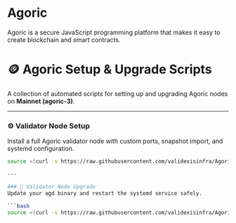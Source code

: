 # Agoric
Agoric is a secure JavaScript programming platform that makes it easy to create blockchain and smart contracts.

# 🪙 Agoric Setup & Upgrade Scripts

A collection of automated scripts for setting up and upgrading Agoric nodes on **Mainnet (agoric-3)**.

---

### ⚙️ Validator  Node Setup  
Install a full Agoric validator node with custom ports, snapshot import, and systemd configuration.

```bash
source <(curl -s https://raw.githubusercontent.com/validexisinfra/Agoric/main/installmain.sh)

---

### 🔄 Validator Node Upgrade 
Update your agd binary and restart the systemd service safely.

```bash
source <(curl -s https://raw.githubusercontent.com/validexisinfra/Agoric/main/upgrademain.sh)
